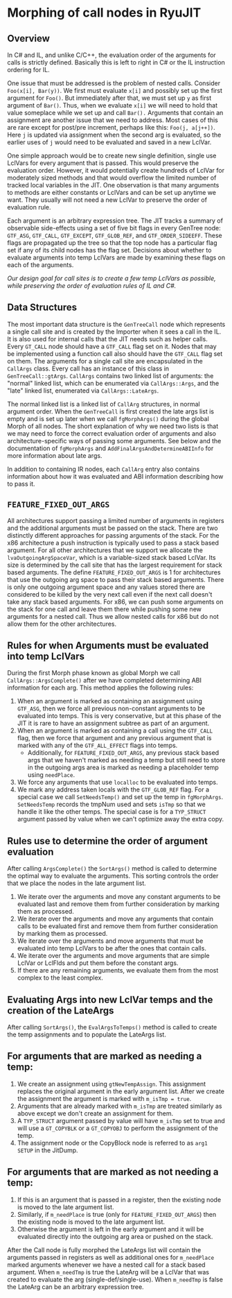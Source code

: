 Morphing of call nodes in RyuJIT
=========================

Overview
--------

In C# and IL, and unlike C/C++, the evaluation order of the arguments for calls is strictly defined.
Basically this is left to right in C# or the IL instruction ordering for IL.


One issue that must be addressed is the problem of nested calls.  Consider `Foo(x[i], Bar(y))`.
We first must evaluate `x[i]` and possibly set up the first argument for `Foo()`.  But immediately
after that, we must set up `y` as first argument of `Bar()`.  Thus, when we evaluate `x[i]` we will
need to hold that value someplace while we set up and call `Bar().`  Arguments that contain an
assignment are another issue that we need to address.  Most cases of this are rare except for
post/pre increment, perhaps like this: `Foo(j, a[j++])`.  Here `j` is updated via assignment
when the second arg is evaluated, so the earlier uses of `j` would need to be evaluated and
saved in a new LclVar.

One simple approach would be to create new single definition, single use LclVars for every argument
that is passed.  This would preserve the evaluation order.  However, it would potentially create
hundreds of LclVar for moderately sized methods and that would overflow the limited number of
tracked local variables in the JIT.  One observation is that many arguments to methods are
either constants or LclVars and can be set up anytime we want. They usually will not need a
new LclVar to preserve the order of evaluation rule.

Each argument is an arbitrary expression tree.  The JIT tracks a summary of observable side-effects
using a set of five bit flags in every GenTree node: `GTF_ASG`, `GTF_CALL`, `GTF_EXCEPT`, `GTF_GLOB_REF`,
and `GTF_ORDER_SIDEEFF`.  These flags are propagated up the tree so that the top node has a particular
flag set if any of its child nodes has the flag set.  Decisions about whether to evaluate arguments
into temp LclVars are made by examining these flags on each of the arguments.


*Our design goal for call sites is to create a few temp LclVars as possible, while preserving the
order of evaluation rules of IL and C#.*


Data Structures
------------

The most important data structure is the `GenTreeCall` node which represents a single
call site and is created by the Importer when it sees a call in the IL.  It is also
used for internal calls that the JIT needs such as helper calls.  Every `GT_CALL` node
should have a `GTF_CALL` flag set on it.  Nodes that may be implemented using a function
call also should have the `GTF_CALL` flag set on them. The arguments for a single call
site are encapsulated in the `CallArgs` class. Every call has an instance of this class
in `GenTreeCall::gtArgs`. `CallArgs` contains two linked list of arguments: the "normal"
linked list, which can be enumerated via `CallArgs::Args`, and the "late" linked list,
enumerated via `CallArgs::LateArgs`.

The normal linked list is a linked list of `CallArg` structures, in normal argument
order. When the `GenTreeCall` is first created the late args list is empty and is
set up later when we call `fgMorphArgs()` during the global Morph of all nodes. The short
explanation of why we need two lists is that we may need to force the correct evaluation
order of arguments and also architecture-specific ways of passing some arguments. See
below and the documentation of `fgMorphArgs` and `AddFinalArgsAndDetermineABIInfo` for
more information about late args.

In addition to containing IR nodes, each `CallArg` entry also contains information about
how it was evaluated and ABI information describing how to pass it.

`FEATURE_FIXED_OUT_ARGS`
-----------------

All architectures support passing a limited number of arguments in registers and the
additional arguments must be passed on the stack. There are two distinctly different
approaches for passing arguments of the stack.  For the x86 architecture a push
instruction is typically used to pass a stack based argument.  For all other architectures
that we support we allocate the `lvaOutgoingArgSpaceVar`, which is a variable-sized
stack based LclVar.  Its size is determined by the call site that has the largest
requirement for stack based arguments.  The define `FEATURE_FIXED_OUT_ARGS` is 1 for
architectures that use the outgoing arg space to pass their stack based arguments.
There is only one outgoing argument space and any values stored there are considered
to be killed by the very next call even if the next call doesn't take any stack based
arguments. For x86, we can push some arguments on the stack for one call and leave
them there while pushing some new arguments for a nested call.  Thus we allow nested
calls for x86 but do not allow them for the other architectures.


Rules for when Arguments must be evaluated into temp LclVars
-----------------

During the first Morph phase known as global Morph we call `CallArgs::ArgsComplete()`
after we have completed determining ABI information for each arg. This method applies
the following rules:

1. When an argument is marked as containing an assignment using `GTF_ASG`, then we
force all previous non-constant arguments to be evaluated into temps.  This is very
conservative, but at this phase of the JIT it is rare to have an assignment subtree
as part of an argument.
2. When an argument is marked as containing a call using the `GTF_CALL` flag, then
we force that argument and any previous argument that is marked with any of the
`GTF_ALL_EFFECT` flags into temps.
	* Additionally, for `FEATURE_FIXED_OUT_ARGS`, any previous stack based args that
    we haven't marked as needing a temp but still need to store in the outgoing args
    area is marked as needing a placeholder temp using `needPlace`.
3. We force any arguments that use `localloc` to be evaluated into temps.
4. We mark any address taken locals with the `GTF_GLOB_REF` flag. For a special
case we call `SetNeedsTemp()` and set up the temp in `fgMorphArgs`.
`SetNeedsTemp` records the tmpNum used and sets `isTmp` so that we handle it
like the other temps.  The special case is for a `TYP_STRUCT` argument passed by
value when we can't optimize away the extra copy.


Rules use to determine the order of argument evaluation
-----------------

After calling `ArgsComplete()` the `SortArgs()` method is called to determine the
optimal way to evaluate the arguments.  This sorting controls the order that we place
the nodes in the late argument list.

1. We iterate over the arguments and move any constant arguments to be evaluated
last and remove them from further consideration by marking them as processed.
2. We iterate over the arguments and move any arguments that contain calls to be evaluated first and remove them from further consideration by marking them as processed.
3. We iterate over the arguments and move arguments that must be evaluated into
temp LclVars to be after the ones that contain calls.
4. We iterate over the arguments and move arguments that are simple LclVar or
LclFlds and put them before the constant args.
5. If there are any remaining arguments, we evaluate them from the most complex
to the least complex.


Evaluating Args into new LclVar temps and the creation of the LateArgs
-----------------

After calling `SortArgs()`, the `EvalArgsToTemps()` method is called to create
the temp assignments and to populate the LateArgs list.

For arguments that are marked as needing a temp:
-----------------

1. We create an assignment using `gtNewTempAssign`. This assignment replaces
the original argument in the early argument list.  After we create the assignment
the argument is marked with `m_isTmp = true`.
2. Arguments that are already marked with `m_isTmp` are treated similarly as
above except we don't create an assignment for them.
3. A `TYP_STRUCT` argument passed by value will have `m_isTmp` set to true
and will use a `GT_COPYBLK` or a `GT_COPYOBJ` to perform the assignment of the temp.
4. The assignment node or the CopyBlock node is referred to as `arg1 SETUP` in the JitDump.


For arguments that are marked as not needing a temp:
-----------------

1. If this is an argument that is passed in a register, then the existing
node is moved to the late argument list.
2. Similarly, if `m_needPlace` is true (only for `FEATURE_FIXED_OUT_ARGS`)
then the existing node is moved to the late argument list.
3. Otherwise the argument is left in the early argument and it will be
evaluated directly into the outgoing arg area or pushed on the stack.

After the Call node is fully morphed the LateArgs list will contain the arguments
passed in registers as well as additional ones for `m_needPlace` marked
arguments whenever we have a nested call for a stack based argument.
When `m_needTmp` is true the LateArg will be a LclVar that was created
to evaluate the arg (single-def/single-use).  When `m_needTmp` is false
the LateArg can be an arbitrary expression tree.
